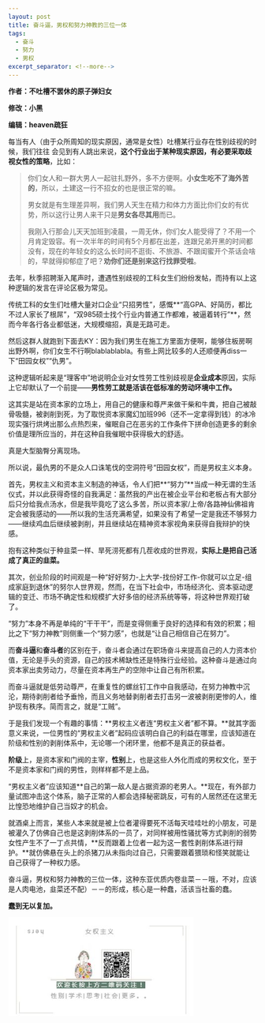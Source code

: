 ```yaml
---
layout: post
title: 奋斗逼，男权和努力神教的三位一体
tags:
  - 奋斗
  - 努力
  - 男权
excerpt_separator: <!--more-->
---
```


**作者：不吐槽不罢休的原子弹妇女**

**修改：小黑**

**编辑：heaven疏狂**

每当有人（由于众所周知的现实原因，通常是女性）吐槽某行业存在性别歧视的时候，我们往往 会见到有人跳出来说，**这个行业出于某种现实原因，有必要采取歧视女性的策略**，比如：

<!--more-->

> 你们女人和一群大男人一起驻扎野外，多不方便啊。**小女生吃不了海外苦的**，所以，土建这一行不招女的也是很正常的嘛。
>
> 男女就是有生理差异啊，我们男人天生在精力和体力方面比你们女的有优势，所以这行让男人来干只是**男女各尽其用**而已。
>
> 我刚入行那会儿天天加班到凌晨，一周无休，你们女人能受得了？不用一个月肯定毁容。有一次半年的时间有5个月都在出差，连跟兄弟开黑的时间都没有，现在的年轻女的这么长时间不逛街、不旅游、不跟闺蜜开个茶话会啥的，早就得抑郁症了吧？**劝你们还是别来这行找罪受啦**。

去年，秋季招聘渐入尾声时，遭遇性别歧视的工科女生们纷纷发帖，而持有以上这种逻辑的发言在评论区极为常见。

传统工科的女生们吐槽大量对口企业“只招男性”，感慨**“高GPA、好简历，都比不过人家长了根屌”，“双985硕士找个行业内普通工作都难，被逼着转行”**，然而今年各行各业都低迷，大规模缩招，真是无路可走。

然后这群人就跑到下面去KY：因为我们男生在施工方里面方便啊，能够住板房啊出野外啊，你们女生不行啊blablablabla。有些上网比较多的人还顺便再diss一下“田园女权”“仇男”。

这种逻辑听起来是“理客中”地说明企业对女性劳工性别歧视是**企业成本**原因，实际上它却默认了一个前提——**男性劳工就是活该在低标准的劳动环境中工作。**

这其实是站在资本家的立场上，用自己的健康和尊严来做干柴和牛粪，把自己被敲骨吸髓，被剥削到死，为了取悦资本家魔幻加班996（还不一定拿得到钱）的冰冷现实强行烘烤出那么点热烈来，催眠自己在恶劣的工作条件下拼命创造更多的剩余价值是理所应当的，并在这种自我催眠中获得极大的舒适。

真是大型脑臀分离现场。

所以说，最仇男的不是众人口诛笔伐的空洞符号“田园女权”，而是男权主义本身。

首先，男权主义和资本主义制造的神话，令人们把**“努力”**当成一种无谓的生活仪式，并以此获得奇怪的自我满足：虽然我的产出在被企业平台和老板占有大部分后只分给我点汤水，但是我毕竟吃了这么多苦，所以资本家/上帝/各路神仙佛祖肯定会被我感动的——所以我的生活充满希望，如果没有了希望一定是我还不够努力——继续鸡血后继续被剥削，并且继续站在精神资本家视角来获得自我辩护的快感。

抱有这种类似于种韭菜一样、旱死涝死都有几茬收成的世界观，**实际上是把自己活成了真正的韭菜。**

其次，创业阶段的时间观是一种“好好努力-上大学-找份好工作-你就可以立足-组成家庭到退休”的努尔人世界观，然而，在当下社会中，市场经济化、资本驱动逻辑的变迁、市场不确定性和规模扩大好多倍的经济系统等等，将这种世界观打破了。

“努力”本身不再是单纯的“干干干”，而是变得侧重于良好的选择和有效的积累；相比之下“努力神教”则侧重一个“努力感”，也就是“让自己相信自己在努力”。

而**奋斗逼**和**奋斗者**的区别在于，奋斗者会通过在职场奋斗来提高自己的人力资本价值，无论是手头的资源，自己的技术稀缺性还是特殊行业经验。这种奋斗是通过向资本家出卖劳动力，尽量在资本再生产的空隙中让自己有所积累。

而奋斗逼就是低劳动尊严，在重复性的螺丝钉工作中自我感动，在努力神教中沉沦，期待剥削者给予垂怜，而且义务地替剥削者去打击另一波被剥削更惨的人，维护现有秩序。简而言之，就是“工贼”。

于是我们发现一个有趣的事情：**男权主义者连“男权主义者”都不算。**就其字面意义来说，一位男性的“男权主义者”起码应该明白自己的利益在哪里，应该知道在阶级和性别的剥削体系中，无论哪一个闭环里，他都不是真正的获益者。

**阶级**上，是资本家和门阀的主宰，**性别**上，也是这些人外化而成的男权文化，至于不是资本家和门阀的男性，则样样都不是上品。

“男权主义者”应该知道**自己的第一敌人是占据资源的老男人。**现在，有外部力量试图冲击这个体系，脑子正常的人都会选择秘密跳反，可有的人居然还在这里无比惶恐地维护自己当奴才的机会。

就酒桌上而言，某些人本来就是被上位者灌得要死不活每天哇哇吐的小朋友，可是被灌久了仿佛自己也是这剥削体系的一员了，对同样被用性骚扰等方式剥削的弱势女性产生不了一丁点共情，**反而跟着上位者一起为这一套性剥削体系进行辩护。**就仿佛悬在头上的杀猪刀从未指向过自己，只需要跟着猥琐和怪笑就能让自己获得了一种权力感。

奋斗逼，男权和努力神教的三位一体，这种东亚优质内卷韭菜－－哦，不对，应该是人肉电池，韭菜还不配）－－的形成，核心是一种蠢，活该当社畜的蠢。

 **蠢到无以复加。**
 
 ![](../images/v2-3514ed125b821dcb6e986df91ed202ef_hd.jpg)